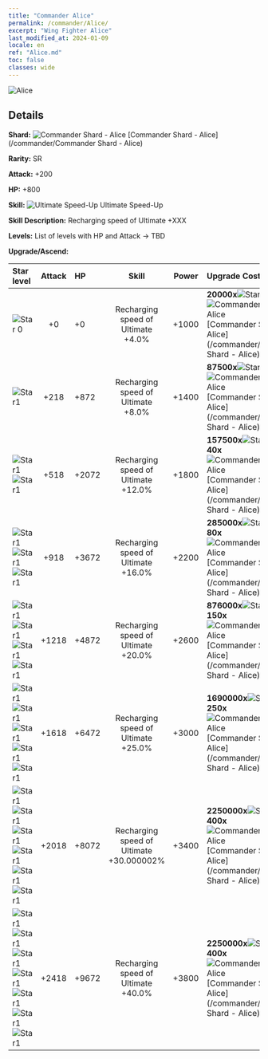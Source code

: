 ```yaml
---
title: "Commander Alice"
permalink: /commander/Alice/
excerpt: "Wing Fighter Alice"
last_modified_at: 2024-01-09
locale: en
ref: "Alice.md"
toc: false
classes: wide
---
```



 ![Alice](/images/commander/actor_debris_3.png)

## Details

 **Shard:** ![Commander Shard - Alice](/images/commander/actor_debris_3_zbsx_img11.png) [Commander Shard - Alice](/commander/Commander Shard - Alice) 

 **Rarity:** SR 

 **Attack:** +200

 **HP:** +800

 **Skill:** ![Ultimate Speed-Up](/images/commander/actor_skill_01_p.png) Ultimate Speed-Up

 **Skill Description:**  Recharging speed of Ultimate +XXX

 **Levels:**  List of levels with HP and Attack -> TBD

 **Upgrade/Ascend:**  

  |  Star level | Attack | HP |  Skill | Power | Upgrade Costs |
  |:------|:----:|:------|:-------:|:---------:|:--------------|
  | ![Star 0](/images/s0.png)  | +0  | +0  | Recharging speed of Ultimate +4.0%  | +1000  | **20000x**![Stars](/images/item/Stars_p.png)[Stars](/item/Stars_2/), **10x**![Commander Shard - Alice](/images/commander/actor_debris_3_zbsx_img11.png)[Commander Shard - Alice](/commander/Commander Shard - Alice) |
  | ![Star1](/images/s1.png)  | +218  | +872  | Recharging speed of Ultimate +8.0%  | +1400  | **87500x**![Stars](/images/item/Stars_p.png)[Stars](/item/Stars_2/), **20x**![Commander Shard - Alice](/images/commander/actor_debris_3_zbsx_img11.png)[Commander Shard - Alice](/commander/Commander Shard - Alice) |
  | ![Star1](/images/s1.png)![Star1](/images/s1.png)  | +518  | +2072  | Recharging speed of Ultimate +12.0%  | +1800  | **157500x**![Stars](/images/item/Stars_p.png)[Stars](/item/Stars_2/), **40x**![Commander Shard - Alice](/images/commander/actor_debris_3_zbsx_img11.png)[Commander Shard - Alice](/commander/Commander Shard - Alice) |
  | ![Star1](/images/s1.png)![Star1](/images/s1.png)![Star1](/images/s1.png)  | +918  | +3672  | Recharging speed of Ultimate +16.0%  | +2200  | **285000x**![Stars](/images/item/Stars_p.png)[Stars](/item/Stars_2/), **80x**![Commander Shard - Alice](/images/commander/actor_debris_3_zbsx_img11.png)[Commander Shard - Alice](/commander/Commander Shard - Alice) |
  | ![Star1](/images/s1.png)![Star1](/images/s1.png)![Star1](/images/s1.png)![Star1](/images/s1.png)  | +1218  | +4872  | Recharging speed of Ultimate +20.0%  | +2600  | **876000x**![Stars](/images/item/Stars_p.png)[Stars](/item/Stars_2/), **150x**![Commander Shard - Alice](/images/commander/actor_debris_3_zbsx_img11.png)[Commander Shard - Alice](/commander/Commander Shard - Alice) |
  | ![Star1](/images/s1.png)![Star1](/images/s1.png)![Star1](/images/s1.png)![Star1](/images/s1.png)![Star1](/images/s1.png)  | +1618  | +6472  | Recharging speed of Ultimate +25.0%  | +3000  | **1690000x**![Stars](/images/item/Stars_p.png)[Stars](/item/Stars_2/), **250x**![Commander Shard - Alice](/images/commander/actor_debris_3_zbsx_img11.png)[Commander Shard - Alice](/commander/Commander Shard - Alice) |
  | ![Star1](/images/s1.png)![Star1](/images/s1.png)![Star1](/images/s1.png)![Star1](/images/s1.png)![Star1](/images/s1.png)![Star1](/images/s1.png)  | +2018  | +8072  | Recharging speed of Ultimate +30.000002%  | +3400  | **2250000x**![Stars](/images/item/Stars_p.png)[Stars](/item/Stars_2/), **400x**![Commander Shard - Alice](/images/commander/actor_debris_3_zbsx_img11.png)[Commander Shard - Alice](/commander/Commander Shard - Alice) |
  | ![Star1](/images/s1.png)![Star1](/images/s1.png)![Star1](/images/s1.png)![Star1](/images/s1.png)![Star1](/images/s1.png)![Star1](/images/s1.png)![Star1](/images/s1.png)  | +2418  | +9672  | Recharging speed of Ultimate +40.0%  | +3800  | **2250000x**![Stars](/images/item/Stars_p.png)[Stars](/item/Stars_2/), **400x**![Commander Shard - Alice](/images/commander/actor_debris_3_zbsx_img11.png)[Commander Shard - Alice](/commander/Commander Shard - Alice) |

